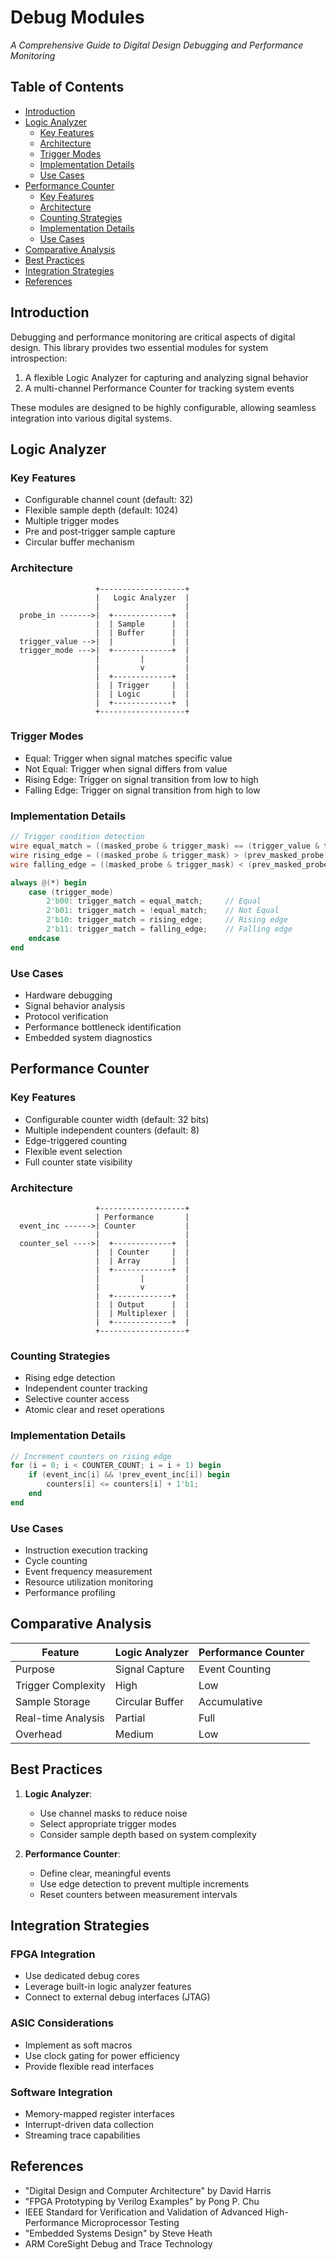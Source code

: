 # Debug Modules
*A Comprehensive Guide to Digital Design Debugging and Performance Monitoring*

## Table of Contents
- [Introduction](#introduction)
- [Logic Analyzer](#logic-analyzer)
  - [Key Features](#key-features)
  - [Architecture](#architecture)
  - [Trigger Modes](#trigger-modes)
  - [Implementation Details](#implementation-details)
  - [Use Cases](#use-cases)
- [Performance Counter](#performance-counter)
  - [Key Features](#key-features-1)
  - [Architecture](#architecture-1)
  - [Counting Strategies](#counting-strategies)
  - [Implementation Details](#implementation-details-1)
  - [Use Cases](#use-cases-1)
- [Comparative Analysis](#comparative-analysis)
- [Best Practices](#best-practices)
- [Integration Strategies](#integration-strategies)
- [References](#references)

## Introduction

Debugging and performance monitoring are critical aspects of digital design. This library provides two essential modules for system introspection:
1. A flexible Logic Analyzer for capturing and analyzing signal behavior
2. A multi-channel Performance Counter for tracking system events

These modules are designed to be highly configurable, allowing seamless integration into various digital systems.

## Logic Analyzer

### Key Features
- Configurable channel count (default: 32)
- Flexible sample depth (default: 1024)
- Multiple trigger modes
- Pre and post-trigger sample capture
- Circular buffer mechanism

### Architecture

```
                   +-------------------+
                   |   Logic Analyzer  |
                   |                   |
  probe_in ------->|  +-------------+  |
                   |  | Sample      |  |
                   |  | Buffer      |  |
  trigger_value -->|  |             |  |
  trigger_mode --->|  +-------------+  |
                   |         |         |
                   |         v         |
                   |  +-------------+  |
                   |  | Trigger     |  |
                   |  | Logic       |  |
                   |  +-------------+  |
                   +-------------------+
```

### Trigger Modes
- Equal: Trigger when signal matches specific value
- Not Equal: Trigger when signal differs from value
- Rising Edge: Trigger on signal transition from low to high
- Falling Edge: Trigger on signal transition from high to low

### Implementation Details

```verilog
// Trigger condition detection
wire equal_match = ((masked_probe & trigger_mask) == (trigger_value & trigger_mask));
wire rising_edge = ((masked_probe & trigger_mask) > (prev_masked_probe & trigger_mask));
wire falling_edge = ((masked_probe & trigger_mask) < (prev_masked_probe & trigger_mask));

always @(*) begin
    case (trigger_mode)
        2'b00: trigger_match = equal_match;     // Equal
        2'b01: trigger_match = !equal_match;    // Not Equal
        2'b10: trigger_match = rising_edge;     // Rising edge
        2'b11: trigger_match = falling_edge;    // Falling edge
    endcase
end
```

### Use Cases
- Hardware debugging
- Signal behavior analysis
- Protocol verification
- Performance bottleneck identification
- Embedded system diagnostics

## Performance Counter

### Key Features
- Configurable counter width (default: 32 bits)
- Multiple independent counters (default: 8)
- Edge-triggered counting
- Flexible event selection
- Full counter state visibility

### Architecture

```
                   +-------------------+
                   | Performance       |
  event_inc ------>| Counter           |
                   |                   |
  counter_sel ---->|  +-------------+  |
                   |  | Counter     |  |
                   |  | Array       |  |
                   |  +-------------+  |
                   |         |         |
                   |         v         |
                   |  +-------------+  |
                   |  | Output      |  |
                   |  | Multiplexer |  |
                   |  +-------------+  |
                   +-------------------+
```

### Counting Strategies
- Rising edge detection
- Independent counter tracking
- Selective counter access
- Atomic clear and reset operations

### Implementation Details

```verilog
// Increment counters on rising edge
for (i = 0; i < COUNTER_COUNT; i = i + 1) begin
    if (event_inc[i] && !prev_event_inc[i]) begin
        counters[i] <= counters[i] + 1'b1;
    end
end
```

### Use Cases
- Instruction execution tracking
- Cycle counting
- Event frequency measurement
- Resource utilization monitoring
- Performance profiling

## Comparative Analysis

| Feature | Logic Analyzer | Performance Counter |
|---------|----------------|---------------------|
| Purpose | Signal Capture | Event Counting |
| Trigger Complexity | High | Low |
| Sample Storage | Circular Buffer | Accumulative |
| Real-time Analysis | Partial | Full |
| Overhead | Medium | Low |

## Best Practices

1. **Logic Analyzer**:
   - Use channel masks to reduce noise
   - Select appropriate trigger modes
   - Consider sample depth based on system complexity

2. **Performance Counter**:
   - Define clear, meaningful events
   - Use edge detection to prevent multiple increments
   - Reset counters between measurement intervals

## Integration Strategies

### FPGA Integration
- Use dedicated debug cores
- Leverage built-in logic analyzer features
- Connect to external debug interfaces (JTAG)

### ASIC Considerations
- Implement as soft macros
- Use clock gating for power efficiency
- Provide flexible read interfaces

### Software Integration
- Memory-mapped register interfaces
- Interrupt-driven data collection
- Streaming trace capabilities

## References

- "Digital Design and Computer Architecture" by David Harris
- "FPGA Prototyping by Verilog Examples" by Pong P. Chu
- IEEE Standard for Verification and Validation of Advanced High-Performance Microprocessor Testing
- "Embedded Systems Design" by Steve Heath
- ARM CoreSight Debug and Trace Technology 